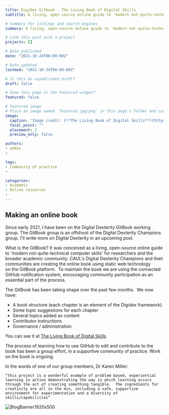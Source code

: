 ```yaml
---
title: DigiDex Gitbook - The Living Book of Digital Skills
subtitle: A living, open-source online guide to 'modern not-quite-technical computer skills' for researchers and the broader academic community.

# Summary for listings and search engines
summary: A living, open-source online guide to 'modern not-quite-technical computer skills' for researchers and the broader academic community.

# Link this post with a project
projects: []

# Date published
date: "2021-10-24T00:00:00Z"

# Date updated
lastmod: "2021-10-24T00:00:00Z"

# Is this an unpublished draft?
draft: false

# Show this page in the Featured widget?
featured: false

# Featured image
# Place an image named `featured.jpg/png` in this page's folder and customize its options here.
image:
  caption: 'Image credit: [**The Living Book of Digital Skills**](https://app.gitbook.com/@aarnet/s/digital-skills-gitbook-1/)'
  focal_point: ""
  placement: 2
  preview_only: false

authors:
- admin
-

tags:
- Community of practice
- 

categories:
- Academic
- Online resources
- 
---
```


## Making an online book

Since early 2021, I have been on the Digital Dexterity GitBook working group. The GitBook group is an offshoot of the Digital Dexterity Champions group. I'll write more on Digital Dexterity in an upcoming post.

What is the GitBook? It was conceived as a living, open-source online guide to 'modern not-quite-technical computer skills' for researchers and the broader academic community.
CAUL’s Digital Dexterity Champions and their communities are creating the online book using static web technology on the GitBook platform. 
To maintain the book we are using the connected GitHub notification system, encouraging community participation as an essential part of the process.

The GitBook has been taking shape over the past few months.  We now have:

- A book structure (each chapter is an element of the Digidex framework) 
- Some topic suggestions for each chapter
- Several topics added as content
- Contributor instructions 
- Governance / administration 

You can see it at [The Living Book of Digital Skills](https://app.gitbook.com/@aarnet/s/digital-skills-gitbook-1/)

The process of learning how to use GitHub to edit and contribute to the book has been a group effort, in a supportive community of practice.
Work on the book is ongoing. 

In the words of one of our group members, Dr Karen Miller:
```
“this project is a wonderful example of problem based, experiential learning in action demonstrating the way in which learning occurs through the act of creating something tangible.  The ingredients for creativity are all in the mix, including a safe, supportive environment for experimentation and a diversity of skills/capabilities”
```
![BlogBanner1920x500](https://user-images.githubusercontent.com/92902219/138574556-7a80ab45-32fd-4724-899d-b5d676665306.jpg)




